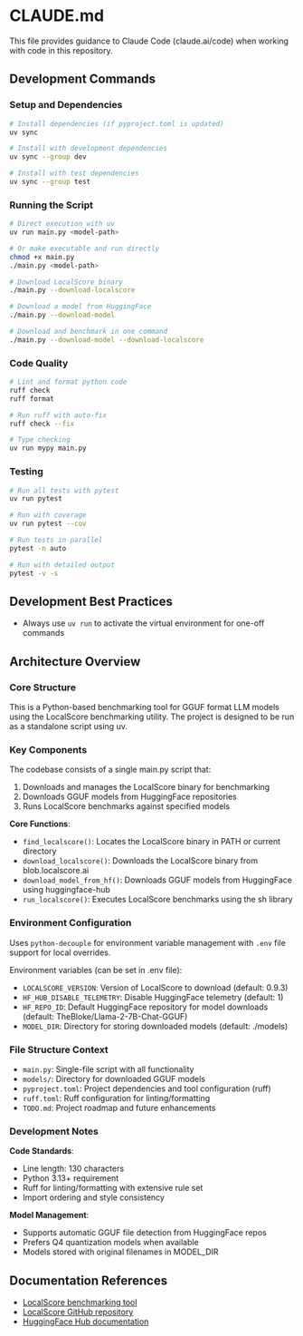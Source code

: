 # CLAUDE.md

This file provides guidance to Claude Code (claude.ai/code) when working with code in this repository.

## Development Commands

### Setup and Dependencies

```bash
# Install dependencies (if pyproject.toml is updated)
uv sync

# Install with development dependencies
uv sync --group dev

# Install with test dependencies
uv sync --group test
```

### Running the Script

```bash
# Direct execution with uv
uv run main.py <model-path>

# Or make executable and run directly
chmod +x main.py
./main.py <model-path>

# Download LocalScore binary
./main.py --download-localscore

# Download a model from HuggingFace
./main.py --download-model

# Download and benchmark in one command
./main.py --download-model --download-localscore
```

### Code Quality

```bash
# Lint and format python code
ruff check
ruff format

# Run ruff with auto-fix
ruff check --fix

# Type checking
uv run mypy main.py
```

### Testing

```bash
# Run all tests with pytest
uv run pytest

# Run with coverage
uv run pytest --cov

# Run tests in parallel
pytest -n auto

# Run with detailed output
pytest -v -s
```

## Development Best Practices

- Always use `uv run` to activate the virtual environment for one-off commands

## Architecture Overview

### Core Structure

This is a Python-based benchmarking tool for GGUF format LLM models using the LocalScore benchmarking utility. The project is designed to be run as a standalone script using uv.

### Key Components

The codebase consists of a single main.py script that:
1. Downloads and manages the LocalScore binary for benchmarking
2. Downloads GGUF models from HuggingFace repositories
3. Runs LocalScore benchmarks against specified models

**Core Functions**:
- `find_localscore()`: Locates the LocalScore binary in PATH or current directory
- `download_localscore()`: Downloads the LocalScore binary from blob.localscore.ai
- `download_model_from_hf()`: Downloads GGUF models from HuggingFace using huggingface-hub
- `run_localscore()`: Executes LocalScore benchmarks using the sh library

### Environment Configuration

Uses `python-decouple` for environment variable management with `.env` file support for local overrides.

Environment variables (can be set in .env file):
- `LOCALSCORE_VERSION`: Version of LocalScore to download (default: 0.9.3)
- `HF_HUB_DISABLE_TELEMETRY`: Disable HuggingFace telemetry (default: 1)
- `HF_REPO_ID`: Default HuggingFace repository for model downloads (default: TheBloke/Llama-2-7B-Chat-GGUF)
- `MODEL_DIR`: Directory for storing downloaded models (default: ./models)

### File Structure Context

- `main.py`: Single-file script with all functionality
- `models/`: Directory for downloaded GGUF models
- `pyproject.toml`: Project dependencies and tool configuration (ruff)
- `ruff.toml`: Ruff configuration for linting/formatting
- `TODO.md`: Project roadmap and future enhancements

### Development Notes

**Code Standards**:
- Line length: 130 characters
- Python 3.13+ requirement
- Ruff for linting/formatting with extensive rule set
- Import ordering and style consistency

**Model Management**:
- Supports automatic GGUF file detection from HuggingFace repos
- Prefers Q4 quantization models when available
- Models stored with original filenames in MODEL_DIR

<!-- ! This section should always be located at the end of the markdown file -->
## Documentation References

- [LocalScore benchmarking tool](https://www.localscore.ai/)
- [LocalScore GitHub repository](https://github.com/cjpais/LocalScore)
- [HuggingFace Hub documentation](https://huggingface.co/docs/huggingface_hub/index)
